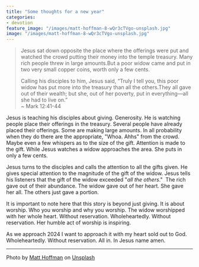 ```yaml
---
title: "Some thoughts for a new year"
categories:
- devotion
feature_image: "/images/matt-hoffman-8-wQr3cTVgo-unsplash.jpg"
image: "/images/matt-hoffman-8-wQr3cTVgo-unsplash.jpg"
---
```


> Jesus sat down opposite the place where the offerings were put and watched the crowd putting their money into the temple treasury. Many rich people threw in large amounts.But a poor widow came and put in two very small copper coins, worth only a few cents.
>  
> Calling his disciples to him, Jesus said, “Truly I tell you, this poor widow has put more into the treasury than all the others.They all gave out of their wealth; but she, out of her poverty, put in everything—all she had to live on.”  
> ~ Mark 12:41-44

<!-- more -->


Jesus is teaching his disciples about giving. Generosity. He is watching people place their offerings in the treasury. Several people have already placed their offerings. Some are making large amounts. In all probability when they do there are the appropriate, "Whoa. Ahhs" from the crowd. Maybe even a few whispers as to the size of the gift. Attention is made to the gift. While Jesus watches a widow approaches the area. She puts in only a few cents.

Jesus turns to the disciples and calls the attention to all the gifts given. He gives special attention to the magnitude of the gift of the widow. Jesus tells his listeners that the gift of the widow exceeded "*all the others*."  The rich gave out of their abundance. The widow gave out of her heart. She gave her all. The others just gave a portion.

It is important to note here that this story is beyond just giving. It is about worship. Who you worship and why you worship. The widow worshipped with her whole heart. Without reservation. Wholeheartedly. Without reservation. Her humble act of worship is inspiring.

As we approach 2024 I want to approach it with my heart sold out to God. Wholeheartedly. Without reservation. All in. In Jesus name amen.

* * *

Photo by <a href="https://unsplash.com/@__matthoffman__?utm_content=creditCopyText&utm_medium=referral&utm_source=unsplash">Matt Hoffman</a> on <a href="https://unsplash.com/photos/a-piece-of-brown-paper-with-the-words-happy-new-year-written-on-it-8-wQr3cTVgo?utm_content=creditCopyText&utm_medium=referral&utm_source=unsplash">Unsplash</a>
  